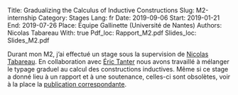 Title: Gradualizing the Calculus of Inductive Constructions
Slug: M2-internship
Category: Stages
Lang: fr
Date: 2019-09-06
Start: 2019-01-21
End: 2019-07-26
Place: Équipe Gallinette (Université de Nantes)
Authors: Nicolas Tabareau
With: true
Pdf_loc: Rapport_M2.pdf
Slides_loc: Slides_M2.pdf

Durant mon M2, j’ai effectué un stage sous la supervision de [Nicolas Tabareau](https://tabareau.fr/).
En collaboration avec [Éric Tanter](https://pleiad.cl/people/etanter) nous avons travaillé à mélanger le typage graduel au calcul des constructions inductives.
Même si ce stage a donné lieu à un rapport et à une soutenance, celles-ci sont obsolètes, voir à la place la [publication correspondante](publications).